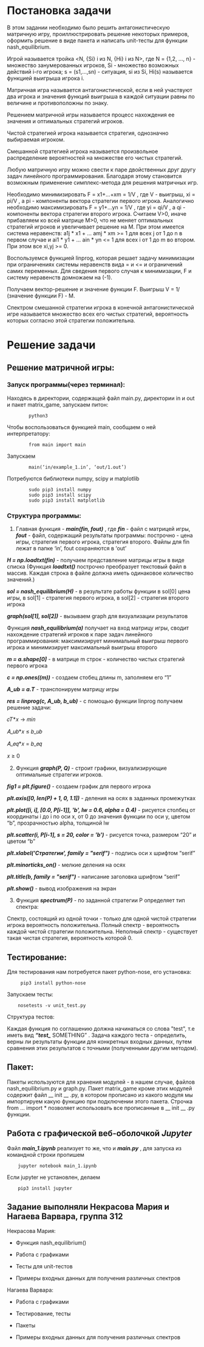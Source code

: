   Постановка задачи
====================
  В этом задании необходимо было решить антагонистическую матричную игру, проиллюстрировать решение некоторых примеров, оформить решение в виде пакета и написать unit-тесты для функции nash_equilibrium.
 
  Игрой называется тройка <N, {Si} i из N, {Hi} i из N>, где N = {1,2, ..., n} - множество занумерованных игроков, Si - множество возможных действий i-го игрока; s = (s1,...,sn) - ситуация, si из Si, Hi(s) называется функцией выигрыша игрока i. 

  Матричная игра называется антагонистической, если в ней участвуют два игрока и значения функций выигрыша в каждой ситуации равны по величине и противоположны по знаку.

Решением матричной игры называется процесс нахождения ее значения и оптимальных стратегий игроков.

Чистой стратегией игрока называется  стратегия, однозначно выбираемая игроком.

Смешанной стратегией игрока называется произвольное распределение вероятностей на множестве его чистых стратегий.

Любую матричную игру можно свести к паре двойственных друг другу задач линейного программирования. Благодаря этому становится возможным применение симплекс-метода для решения матричных игр.

Необходимо минимизировать F = x1+...+xm = 1/V , где V - выигрыш, xi = pi/V , а pi - компоненты вектора стратегии первого игрока. Аналогично необходимо максимизировать F = y1+...yn = 1/V , где yi = qi/V , а qi - компоненты вектора стратегии второго игрока.  Считаем V>0, иначе прибавляем ко всей матрице M>0, что не меняет оптимальных стратегий игроков и увеличивает решение на M.
При этом имеется система неравенств: a1j * x1 + … amj * xm >= 1 для всех j от 1 до n в первом случае и  ai1 * y1 + … ain * yn <= 1 для всех i от 1 до m во втором. При этом все xi,yj >= 0.  

Воспользуемся функцией linprog, которая решает задачу минимизации при ограничениях системы неравенств вида = и <= и ограничений самих  переменных. Для сведения первого случая к минимизации, F и систему неравенств  домножаем на (-1). 

Получаем вектор-решение и значение функции F. Выигрыш V = 1/ (значение функции F) - M. 

Спектром смешанной стратегии игрока в конечной антагонистической игре называется множество всех его чистых стратегий, вероятность которых согласно этой стратегии положительна.

Решение задачи
==============
Решение матричной игры:
-----------------------

### Запуск программы(через терминал):

Находясь в директории, содержащей файл main.py, директории in и out и пакет matrix_game, запускаем питон:

			python3
      
Чтобы воспользоваться функцией main, сообщаем о ней интерпретатору:

			from main import main
      
Запускаем

			main(‘in/example_1.in’, ‘out/1.out’)

Потребуются библиотеки numpy, scipy и matplotlib

			sudo pip3 install numpy
			sudo pip3 install scipy
			sudo pip3 install matplotlib

### Структура программы:

1. Главная функция - ***main(fin, fout)*** , где ***fin*** - файл с матрицей игры, ***fout*** - файл, содержащий результаты программы: построчно - цена игры, стратегия первого игрока, стратегия второго. Файлы для fin лежат в папке ‘in’, fout сохраняются в ‘out’

***H = np.loadtxt(fin)***	-	получаем представление матрицы игры в виде списка
(Функция ***loadtxt()*** построчно преобразует текстовый файл в массив. Каждая строка в файле должна иметь одинаковое количество значений.)

***sol = nash_equilibrium(H)***	-	в результате работы функции в sol[0] цена игры, в sol[1] - стратегия первого игрока, в sol[2] - стратегия второго игрока

***graph(sol[1], sol[2])***		-	вызываем graph для визуализации результатов

Функция ***nash_equilibrium(a)*** получает на вход матрицу игры, сводит нахождение стратегий игроков к паре задач линейного программирования: максимизирует минимальный выигрыш первого игрока и минимизирует максимальный выигрыш второго

***m = a.shape[0]***	-	в матрице m строк - количество чистых стратегий первого игрока

***c = np.ones((m))***	-	создаем стобец длины m, заполняем его “1” 

***A_ub = a.T***		-	транспонируем матрицу игры
                                    
***res = linprog(c, A_ub, b_ub)***	 -	с помощью функции linprog получаем решение задачи:

𝑐𝑇*𝑥 → 𝑚𝑖𝑛

𝐴_𝑢𝑏*𝑥 ≤ 𝑏_𝑢𝑏 

𝐴_𝑒𝑞*𝑥 = 𝑏_𝑒𝑞 

𝑥 ≥ 0

2. Функция ***graph(P, Q)***  - строит графики, визуализирующие оптимальные стратегии игроков.

***fig1 = plt.figure()***	-	создаем график для первого игрока

***plt.axis([0, len(P) + 1, 0, 1.1])***		-	деления на осях в заданных промежутках

***plt.plot([i, i], [0.0, P[i-1]], 'b', lw = 0.6, alpha = 0.4)***	-	рисуется столбец от координаты i до i по оси x, от 0 до значения функции по оси y, цветом “b”, прозрачностью alpha, толщиной lw 
 
***plt.scatter(i, P[i-1], s = 20, color = 'b')***			-	рисуется точка, размером “20” и цветом “b”

***plt.xlabel('Стратегии', family = "serif")***	-	подпись оси x шрифтом “serif”

***plt.minorticks_on()***	-	мелкие деления на осях

***plt.title(b, family = "serif")***	-	написание заголовка шрифтом “serif”

***plt.show()***	-	вывод изображения на экран

3. Функция ***spectrum(P)***  - по заданной стратегии P определяет тип спектра:

Спектр, состоящий из одной точки - только для одной чистой стратегии игрока вероятность положительна. Полный спектр - вероятность каждой чистой стратегии положительна. Неполный спектр - существует такая чистая стратегия, вероятность которой 0.

Тестирование:
---------------

Для тестирования нам потребуется пакет python-nose, его установка:

   		 pip3 install python-nose
  
Запускаем тесты:

  		nosetests -v unit_test.py
  
Структура тестов:

Каждая функция по соглашению должна начинаться со слова "test", т.е иметь вид ***“test_*** SOMETHING” . Задача каждого теста - определить, верны ли результаты функции для конкретных входных данных, путем сравнения этих результатов с точными (полученными другим методом).

Пакет:
---------

Пакеты используются для хранения модулей - в нашем случае, файлов nash_equilibrium.py и graph.py. Пакет matrix_game кроме этих модулей содержит файл __ init __ .py, в котором прописано из какого модуля мы импортируем какую функцию при подключении этого пакета. Строчка from … import *  позволяет использовать все прописанные в __ init __ .py функции.

Работа с графической веб-оболочкой ***Jupyter*** 
--------------------------------------------------

Файл ***main_1.ipynb*** реализует то же, что и ***main.py*** , для запуска из командной строки пропишем

		jupyter notebook main_1.ipynb 
	
Если jupyter не установлен, делаем

		pip3 install jupyter	

Задание выполняли Некрасова Мария и Нагаева Варвара, группа 312
----------------------------------------------------------------

Некрасова Мария:

* Функция nash_equilibrium()

* Работа с графиками

* Тесты для unit-тестов

* Примеры входных данных для получения различных спектров


Нагаева Варвара:

* Работа с графиками

* Тестирование, тесты

* Пакеты

* Примеры входных данных для получения различных спектров

